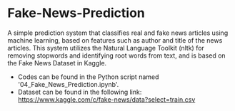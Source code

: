 # Fake-News-Prediction
A simple prediction system that classifies real and fake news articles using machine learning, based on features such as author and title of the news articles. This system utilizes the Natural Language Toolkit (nltk) for removing stopwords and identifying root words from text, and is based on the Fake News Dataset in Kaggle.
- Codes can be found in the Python script named '04_Fake_News_Prediction.ipynb'.
- Dataset can be found in the following link: https://www.kaggle.com/c/fake-news/data?select=train.csv
